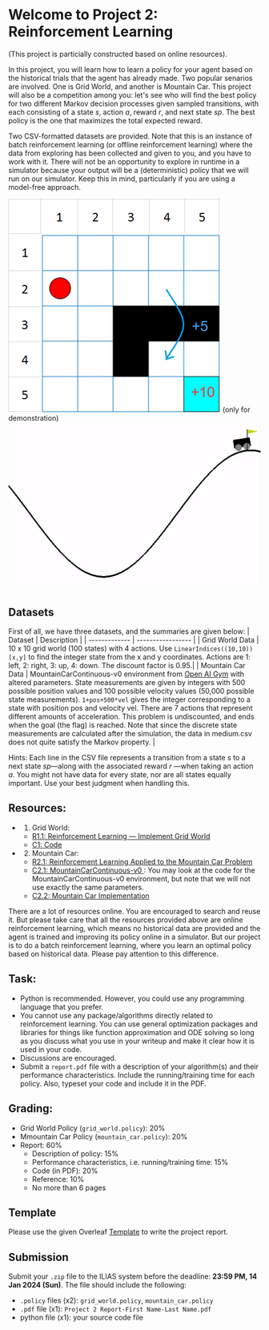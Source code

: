 # Welcome to Project 2: Reinforcement Learning 

(This project is particially constructed based on online resources).

In this project, you will learn how to learn a policy for your agent based on the historical trials that the agent has already made. Two popular senarios are involved. One is Grid World, and another is Mountain Car.  This project will also be a competition among you: let's see who will find the best policy for two different Markov decision processes given sampled transitions, with each consisting of a state _s_, action _a_, reward _r_, and next state _sp_. The best policy is the one that maximizes the total expected reward.

Two CSV-formatted datasets are provided. Note that this is an instance of batch reinforcement learning (or offline reinforcement learning) where the data from exploring has been collected and given to you, and you have to work with it. There will not be an opportunity to explore in runtime in a simulator because your output will be a (deterministic) policy that we will run on our simulator. Keep this in mind, particularly if you are using a model-free approach.

![Gird World Sample](https://github.com/bonaldli/DMU-Uni-Koeln/blob/main/Project%202/Figs/grid-world.png?raw=true) (only for demonstration)
![Mountain Car Sample](https://github.com/bonaldli/DMU-Uni-Koeln/blob/main/Project%202/Figs/mountain-car.gif?raw=true)

## Datasets
First of all, we have three datasets, and the summaries are given below:
| Dataset  | Description |
| ------------- | ----------------- |
| Grid World Data | 10 x 10 grid world (100 states) with 4 actions. Use `LinearIndices((10,10))[x,y]` to find the integer state from the x and y coordinates. Actions are 1: left, 2: right, 3: up, 4: down. The discount factor is 0.95.|
| Mountain Car Data | MountainCarContinuous-v0 environment from [Open AI Gym](https://www.gymlibrary.dev/) with altered parameters. State measurements are given by integers with 500 possible position values and 100 possible velocity values (50,000 possible state measurements). `1+pos+500*vel` gives the integer corresponding to a state with position pos and velocity vel. There are 7 actions that represent different amounts of acceleration. This problem is undiscounted, and ends when the goal (the flag) is reached. Note that since the discrete state measurements are calculated after the simulation, the data in medium.csv does not quite satisfy the Markov property. |

Hints: Each line in the CSV file represents a transition from a state _s_ to a next state _sp_—along with the associated reward _r_ —when taking an action _a_. You might not have data for every state, nor are all states equally important. Use your best judgment when handling this.

## Resources:
- 1. Grid World:
  - [R1.1: Reinforcement Learning — Implement Grid World](https://towardsdatascience.com/reinforcement-learning-implement-grid-world-from-scratch-c5963765ebff)
  - [C1: Code](https://github.com/MJeremy2017/reinforcement-learning-implementation/blob/master/GridWorld/gridWorld.py)
- 2. Mountain Car:
  - [R2.1: Reinforcement Learning Applied to the Mountain Car Problem](https://towardsdatascience.com/reinforcement-learning-applied-to-the-mountain-car-problem-1c4fb16729ba)
  - [C2.1: MountainCarContinuous-v0 ](https://github.com/openai/gym/blob/master/gym/envs/classic_control/continuous_mountain_car.py): You may look at the code for the MountainCarContinuous-v0 environment, but note that we will not use exactly the same parameters.
  - [C2.2: Mountain Car Implementation](https://github.com/MJeremy2017/reinforcement-learning-implementation/tree/master/MountainCar)
  
There are a lot of resources online. You are encouraged to search and reuse it. But please take care that all the resources provided above are online reinforcement learning, which means no historical data are provided and the agent is trained and improving its policy online in a simulator. But our project is to do a batch reinforcement learning, where you learn an optimal policy based on historical data. Please pay attention to this difference.

## Task:
- Python is recommended. However, you could use any programming language that you prefer. 
- You cannot use any package/algorithms directly related to reinforcement learning. You can use general optimization packages and libraries for things like function approximation and ODE solving so long as you discuss what you use in your writeup and make it clear how it is used in your code.
- Discussions are encouraged.
- Submit a `report.pdf` file with a description of your algorithm(s) and their performance characteristics. Include the running/training time for each policy. Also, typeset your code and include it in the PDF.

## Grading:
- Grid World Policy (`grid_world.policy`): 20%
- Mmountain Car Policy (`mountain_car.policy`): 20%
- Report: 60%
  - Description of policy: 15%
  - Performance characteristics, i.e. running/training time: 15%
  - Code (in PDF): 20%
  - Reference: 10%
  - No more than 6 pages

## Template
Please use the given Overleaf [Template](https://www.overleaf.com/read/fqpyqzzjvfzy) to write the project report.

## Submission
Submit your `.zip` file to the ILIAS system before the deadline: **23:59 PM, 14 Jan 2024 (Sun)**. The file should include the following:
- `.policy` files (x2): `grid_world.policy`, `mountain_car.policy`
- `.pdf` file (x1): `Project 2 Report-First Name-Last Name.pdf`
- python file (x1): your source code file
